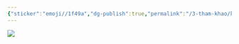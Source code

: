 ```yaml
---
{"sticker":"emoji//1f49a","dg-publish":true,"permalink":"/3-tham-khao/keo-dai-do-rong-khung-nhin/","dgPassFrontmatter":true,"noteIcon":"1","created":"","updated":""}
---
```


![](https://i.imgur.com/G7mnOWx.png)